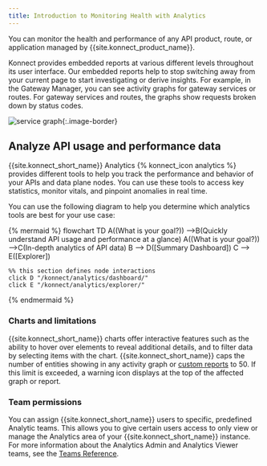 ```yaml
---
title: Introduction to Monitoring Health with Analytics
---
```



You can monitor the health and performance of any API product, route, or application managed by {{site.konnect_product_name}}.

Konnect provides embedded reports at various different levels throughout its user interface. Our embedded reports help to stop switching away from your current page to start investigating or derive insights. For example, in the Gateway Manager, you can see activity graphs for gateway services or routes. For gateway services and routes, the graphs show requests broken down by status codes.

![service graph](/assets/images/products/konnect/analytics/konnect-analytics-gateway-service.png){:.image-border}

## Analyze API usage and performance data

{{site.konnect_short_name}}  Analytics {% konnect_icon analytics %} provides different tools to help you track the performance and behavior of your APIs and data plane nodes. You can use these tools to access key statistics, monitor vitals, and pinpoint anomalies in real time. 

You can use the following diagram to help you determine which analytics tools are best for your use case:

{% mermaid %}
flowchart TD
    A((What is your goal?)) -->B(Quickly understand API usage and performance at a glance)
    A((What is your goal?)) -->C(In-depth analytics of API data)
    B --> D([Summary Dashboard])
    C --> E([Explorer])

    %% this section defines node interactions
    click D "/konnect/analytics/dashboard/"
    click E "/konnect/analytics/explorer/"
{% endmermaid %}


### Charts and limitations

{{site.konnect_short_name}} charts offer interactive features such as the ability to hover over elements to reveal additional details, and to filter data by selecting items with the chart. {{site.konnect_short_name}} caps the number of entities showing in any activity graph or [custom reports](/konnect/analytics/generate-reports/) to 50. If this limit is exceeded, a warning icon displays at the top of the affected graph or report. 


### Team permissions

You can assign {{site.konnect_short_name}} users to specific, predefined Analytic teams. This allows you to give certain users access to only view or manage the Analytics area of your {{site.konnect_short_name}} instance. For more information about the Analytics Admin and Analytics Viewer teams, see the [Teams Reference](/konnect/org-management/teams-and-roles/teams-reference/).
